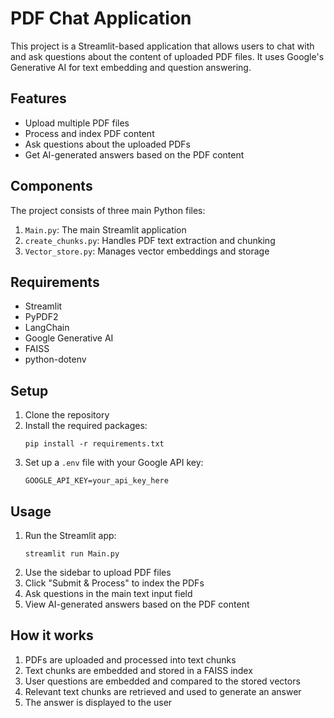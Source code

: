 # PDF Chat Application

This project is a Streamlit-based application that allows users to chat with and ask questions about the content of uploaded PDF files. It uses Google's Generative AI for text embedding and question answering.

## Features

- Upload multiple PDF files
- Process and index PDF content
- Ask questions about the uploaded PDFs
- Get AI-generated answers based on the PDF content

## Components

The project consists of three main Python files:

1. `Main.py`: The main Streamlit application
2. `create_chunks.py`: Handles PDF text extraction and chunking
3. `Vector_store.py`: Manages vector embeddings and storage

## Requirements

- Streamlit
- PyPDF2
- LangChain
- Google Generative AI
- FAISS
- python-dotenv

## Setup

1. Clone the repository
2. Install the required packages:
   ```
   pip install -r requirements.txt
   ```
3. Set up a `.env` file with your Google API key:
   ```
   GOOGLE_API_KEY=your_api_key_here
   ```

## Usage

1. Run the Streamlit app:
   ```
   streamlit run Main.py
   ```
2. Use the sidebar to upload PDF files
3. Click "Submit & Process" to index the PDFs
4. Ask questions in the main text input field
5. View AI-generated answers based on the PDF content

## How it works

1. PDFs are uploaded and processed into text chunks
2. Text chunks are embedded and stored in a FAISS index
3. User questions are embedded and compared to the stored vectors
4. Relevant text chunks are retrieved and used to generate an answer
5. The answer is displayed to the user
